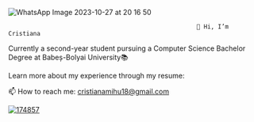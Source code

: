 ![WhatsApp Image 2023-10-27 at 20 16 50](https://github.com/cristianamihu/cristianamihu/assets/128689630/69fe6975-2329-4365-b03a-cf6cc15a94d2)

                                                         👋 Hi, I’m Cristiana

Currently a second-year student pursuing a Computer Science Bachelor Degree at Babeș-Bolyai University📚 

Learn more about my experience through my resume: 

📫 How to reach me: cristianamihu18@gmail.com

[![174857](https://raw.githubusercontent.com/cristianamihu/cristianamihu/main/assets/128689630/16032137-fcf0-415a-9a11-3499e0476d0b.png)](https://www.linkedin.com/in/cristiana-maria-mihu-228436189/)

